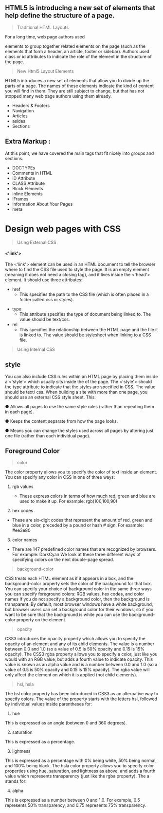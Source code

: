 ## HTML5 is introducing a new set of elements that help define the structure of a page.
> Traditional HTML Layouts

For a long time, web page authors used

elements to group together related elements on the page (such as the elements that form a header, an article, footer or sidebar). Authors used class or id attributes to indicate the role of the
element in the structure of the page.
> New Html5 Layout Elements

HTML5 introduces a new set of elements that allow you to divide up the parts of a page. The names of these elements indicate the kind of content you will find in them. They are still subject to change, but that has not stopped many web page authors using them already.

- Headers & Footers
- Navigation
- Articles
- asides
- Sections
##  Extra Markup :
At this point, we have covered the main tags that fit nicely into groups and sections.

- DOCTYPEs
- Comments in HTML
- ID Attribute
- CLASS Attribute
- Block Elements
- Inline Elements
- IFrames
- Information About Your Pages
- meta

# Design web pages with CSS


> Using External CSS

#### <'link'>
The <'link'> element can be used in an HTML document to tell the browser where to find the CSS file used to style the page. It is an empty element (meaning it does not need a closing tag), and it lives inside the <'head'> element.
It should use three attributes:

* href
  - This specifies the path to the
CSS file (which is often placed in
a folder called css or styles).
- type
  - This attribute specifies the type
of document being linked to. The
value should be text/css.
- rel
  - This specifies the relationship
between the HTML page and
the file it is linked to. The value
should be stylesheet when
linking to a CSS file.

> Using Internal CSS

## style 

You can also include CSS rules within an HTML page by placing them inside a <'style'> which usually sits inside the of the page.
The <'style'>  should the type attribute to indicate that the styles are specified in
CSS. The value should be text/ css.
When building a site with more than one page, you should use
an external CSS style sheet. This:

● Allows all pages to use the same style rules (rather than
repeating them in each page).

● Keeps the content separate from how the page looks.

● Means you can change the styles used across all pages
by altering just one file (rather than each individual
page).


## Foreground Color 

> color

The color property allows you to specify the color of text inside an element. You can specify any color in CSS in one of three ways:
1. rgb values
   - These express colors in terms of how much red, green and blue are used to make it up. For example: rgb(100,100,90)

2. hex codes
  - These are six-digit codes that represent the amount of red, green and blue in a color, preceded by a pound or hash # sign. For example: #ee3e80

3. color names
  - There are 147 predefined color names that are recognized
by browsers. For example: DarkCyan We look at these three different ways of specifying colors on the
next double-page spread. 

> background-color

CSS treats each HTML element as if it appears in a box, and the background-color property sets the color of the background for that box.
You can specify your choice of background color in the same
three ways you can specify foreground colors: RGB values,
hex codes, and color names If you do not specify a
background color, then the background is transparent.
By default, most browser windows have a white
background, but browser users can set a background color for
their windows, so if you want to be sure that the background
is white you can use the background-color property on
the <body> element.

>  opacity 

CSS3 introduces the opacity property which allows you to
specify the opacity of an element and any of its child elements.
The value is a number between 0.0 and 1.0 (so a value of 0.5
is 50% opacity and 0.15 is 15% opacity).
The CSS3 rgba property allows you to specify a color, just like you would with an RGB value, but adds a fourth value to
indicate opacity. This value is known as an alpha value and is a number between 0.0 and 1.0 (so a value of 0.5 is 50% opacity and 0.15 is 15% opacity). 
The rgba value will only affect the element on which it is applied (not child elements).

>  hsl, hsla

The hsl color property has been introduced in CSS3 as an
alternative way to specify colors.
The value of the property starts with the letters hsl, followed by individual values inside parentheses for:

1. hue

This is expressed as an angle (between 0 and 360 degrees).


2. saturation

This is expressed as a percentage.

3. lightness

This is expressed as a percentage with 0% being white,
50% being normal, and 100% being black.
The hsla color property allows you to specify color properties using hue, saturation, and lightness as above, and adds a fourth value which represents transparency (just like the rgba property). The a stands for:

4. alpha

This is expressed as a number between 0 and 1.0.
For example, 0.5 represents 50% transparency, and 0.75
represents 75% transparency.